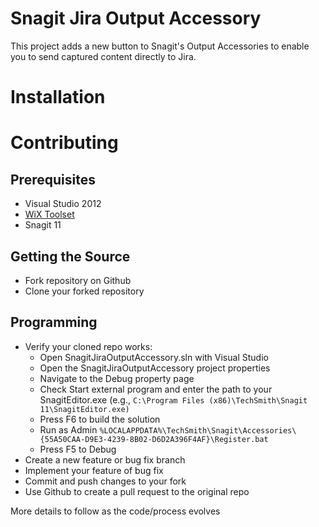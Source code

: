 # Snagit Jira Output Accessory 

This project adds a new button to Snagit's Output Accessories to enable you to send captured content directly to Jira.

# Installation

# Contributing

## Prerequisites

* Visual Studio 2012
* [WiX Toolset](http://wixtoolset.org/)
* Snagit 11

## Getting the Source

* Fork repository on Github
* Clone your forked repository

## Programming

* Verify your cloned repo works:
  * Open SnagitJiraOutputAccessory.sln with Visual Studio
  * Open the SnagitJiraOutputAccessory project properties
  * Navigate to the Debug property page
  * Check Start external program and enter the path to your SnagitEditor.exe (e.g., `C:\Program Files (x86)\TechSmith\Snagit 11\SnagitEditor.exe)`
  * Press F6 to build the solution
  * Run as Admin `%LOCALAPPDATA%\TechSmith\Snagit\Accessories\{55A50CAA-D9E3-4239-8B02-D6D2A396F4AF}\Register.bat`
  * Press F5 to Debug
* Create a new feature or bug fix branch
* Implement your feature of bug fix
* Commit and push changes to your fork
* Use Github to create a pull request to the original repo

More details to follow as the code/process evolves
